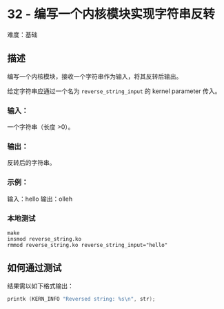 # 32 - 编写一个内核模块实现字符串反转

难度：基础

## 描述

编写一个内核模块，接收一个字符串作为输入，将其反转后输出。

给定字符串应通过一个名为 `reverse_string_input` 的 kernel parameter 传入。

### 输入：

一个字符串（长度 >0）。

### 输出：

反转后的字符串。

### 示例：

输入：hello
输出：olleh

### 本地测试

``` shell
make
insmod reverse_string.ko
rmmod reverse_string.ko reverse_string_input="hello"
```

## 如何通过测试

结果需以如下格式输出：

```c
printk (KERN_INFO "Reversed string: %s\n", str);
```
